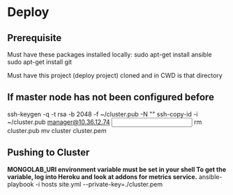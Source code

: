 Deploy
======

Prerequisite
------------
Must have these packages installed locally: 
sudo apt-get install ansible
sudo apt-get install git

Must have this project (deploy project) cloned and in CWD is that directory

If master node has not been configured before
---------------------------
ssh-keygen -q -t rsa -b 2048 -f ~/cluster.pub -N ""
ssh-copy-id -i ~/cluster.pub manager@10.36.12.74
<input password>
rm cluster.pub
mv cluster cluster.pem

Pushing to Cluster
--------------
**MONGOLAB_URI environment variable must be set in your shell  To get the variable, log into Heroku and look at addons for metrics service.**
ansible-playbook -i hosts site.yml --private-key=./cluster.pem